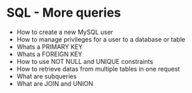 # SQL - More queries
* How to create a new MySQL user
* How to manage privileges for a user to a database or table
* Whats a PRIMARY KEY
* Whats a FOREIGN KEY
* How to use NOT NULL and UNIQUE constraints
* How to retrieve datas from multiple tables in one request
* What are subqueries
* What are JOIN and UNION
